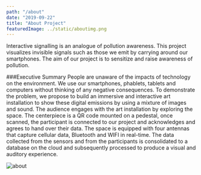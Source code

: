 ```yaml
---
path: "/about"
date: "2019-09-22"
title: "About Project"
featuredImage: ../static/aboutimg.png
---
```

Interactive signalling is an analogue of pollution awareness. This project visualizes invisible signals such as those we emit by carrying around our smartphones. The aim of our project is to sensitize and raise awareness of pollution.

###Executive Summary
 People are unaware of the impacts of technology on the environment. We use our smartphones, phablets, tablets and computers without thinking of any negative consequences. To demonstrate the problem, we propose to build an immersive and interactive art installation to show these digital emissions by using a mixture of images and sound. The audience engages with the art installation by exploring the space. The centerpiece is a QR code mounted on a pedestal, once scanned, the participant is connected to our project and acknowledges and agrees to hand over their data. The space is equipped with four antennas that capture cellular data, Bluetooth and WIFI in real-time. The data collected from the sensors and from the participants is consolidated to a database on the cloud and subsequently processed to produce a visual and auditory experience.

<img src="/aboutimg.png" alt="about">
